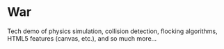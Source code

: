 War
==============

Tech demo of physics simulation, collision detection, flocking algorithms, HTML5 features (canvas, etc.), and so much more...

